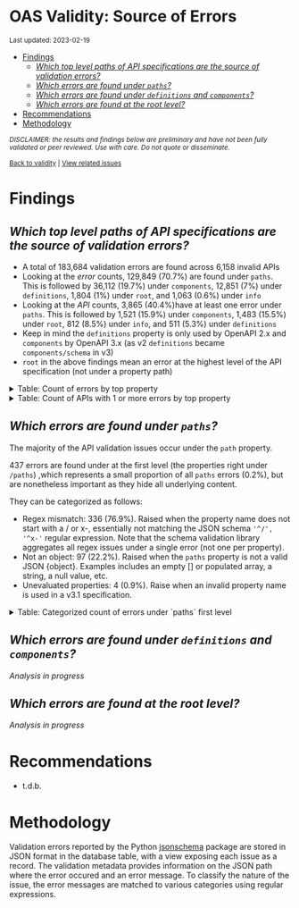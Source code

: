 OAS Validity: Source of Errors
================
<sup>Last updated: 2023-02-19</sup>

- <a href="#findings" id="toc-findings">Findings</a>
  - <a
    href="#which-top-level-paths-of-api-specifications-are-the-source-of-validation-errors"
    id="toc-which-top-level-paths-of-api-specifications-are-the-source-of-validation-errors"><em>Which
    top level paths of API specifications are the source of validation
    errors?</em></a>
  - <a href="#which-errors-are-found-under-paths"
    id="toc-which-errors-are-found-under-paths"><em>Which errors are found
    under <code>paths</code>?</em></a>
  - <a href="#which-errors-are-found-under-definitions-and-components"
    id="toc-which-errors-are-found-under-definitions-and-components"><em>Which
    errors are found under <code>definitions</code> and
    <code>components</code>?</em></a>
  - <a href="#which-errors-are-found-at-the-root-level"
    id="toc-which-errors-are-found-at-the-root-level"><em>Which errors are
    found at the root level?</em></a>
- <a href="#recommendations" id="toc-recommendations">Recommendations</a>
- <a href="#methodology" id="toc-methodology">Methodology</a>

<sup>*DISCLAIMER: the results and findings below are preliminary and
have not been fully validated or peer reviewed. Use with care. Do not
quote or disseminate.*</sup>

<sup>[Back to validity](oas_validity.md) \| [View related
issues](https://github.com/postman-open-technologies/knowledge-base/labels/oas%3Avalidity)</sup>

# Findings

## *Which top level paths of API specifications are the source of validation errors?*

- A total of 183,684 validation errors are found across 6,158 invalid
  APIs
- Looking at the *error* counts, 129,849 (70.7%) are found under
  `paths`. This is followed by 36,112 (19.7%) under `components`, 12,851
  (7%) under `definitions`, 1,804 (1%) under `root`, and 1,063 (0.6%)
  under `info`
- Looking at the *API* counts, 3,865 (40.4%)have at least one error
  under `paths`. This is followed by 1,521 (15.9%) under `components`,
  1,483 (15.5%) under `root`, 812 (8.5%) under `info`, and 511 (5.3%)
  under `definitions`
- Keep in mind the `definitions` property is only used by OpenAPI 2.x
  and `components` by OpenAPI 3.x (as v2 `definitions` became
  `components/schema` in v3)
- `root` in the above findings mean an error at the highest level of the
  API specification (not under a property path)

<details>
<summary>
Table: Count of errors by top property
</summary>

| path                |      n |       pct |
|:--------------------|-------:|----------:|
| paths               | 129849 | 0.7069151 |
| components          |  36112 | 0.1965985 |
| definitions         |  12851 | 0.0699625 |
| root                |   1804 | 0.0098212 |
| info                |   1063 | 0.0057871 |
| tags                |    523 | 0.0028473 |
| servers             |    412 | 0.0022430 |
| host                |    212 | 0.0011542 |
| securityDefinitions |    206 | 0.0011215 |
| basePath            |    201 | 0.0010943 |
| security            |    125 | 0.0006805 |
| responses           |     76 | 0.0004138 |
| schemes             |     74 | 0.0004029 |
| parameters          |     69 | 0.0003756 |
| produces            |     53 | 0.0002885 |
| externalDocs        |     27 | 0.0001470 |
| openapi             |     15 | 0.0000817 |
| consumes            |      8 | 0.0000436 |
| swagger             |      4 | 0.0000218 |

</details>
<details>
<summary>
Table: Count of APIs with 1 or more errors by top property
</summary>

| path                |    n |       pct |
|:--------------------|-----:|----------:|
| paths               | 3865 | 0.4036132 |
| components          | 1521 | 0.1588346 |
| root                | 1483 | 0.1548663 |
| info                |  812 | 0.0847953 |
| definitions         |  511 | 0.0533626 |
| servers             |  354 | 0.0369674 |
| host                |  212 | 0.0221387 |
| basePath            |  201 | 0.0209900 |
| securityDefinitions |  167 | 0.0174394 |
| security            |  123 | 0.0128446 |
| tags                |  104 | 0.0108605 |
| schemes             |   71 | 0.0074144 |
| produces            |   53 | 0.0055347 |
| parameters          |   32 | 0.0033417 |
| externalDocs        |   21 | 0.0021930 |
| responses           |   19 | 0.0019841 |
| openapi             |   15 | 0.0015664 |
| consumes            |    8 | 0.0008354 |
| swagger             |    4 | 0.0004177 |

</details>

## *Which errors are found under `paths`?*

The majority of the API validation issues occur under the `path`
property.

437 errors are found under at the first level (the properties right
under `/paths`) ,which represents a small proportion of all `paths`
errors (0.2%), but are nonetheless important as they hide all underlying
content.

They can be categorized as follows:

- Regex mismatch: 336 (76.9%). Raised when the property name does not
  start with a / or x-, essentially not matching the JSON schema
  `'^/', '^x-'` regular expression. Note that the schema validation
  library aggregates all regex issues under a single error (not one per
  property).
- Not an object: 97 (22.2%). Raised when the `paths` property is not a
  valid JSON {object}. Examples includes an empty \[\] or populated
  array, a string, a null value, etc.
- Unevaluated properties: 4 (0.9%). Raise when an invalid property name
  is used in a v3.1 specification.

<details>
<summary>
Table: Categorized count of errors under `paths` first level
</summary>

| category |   n |       pct |
|:---------|----:|----------:|
| REGEX    | 336 | 0.7688787 |
| NOTOBJ   |  97 | 0.2219680 |
| UNEVAL   |   4 | 0.0091533 |

</details>

## *Which errors are found under `definitions` and `components`?*

*Analysis in progress*

## *Which errors are found at the root level?*

*Analysis in progress*

# Recommendations

- t.d.b.

# Methodology

Validation errors reported by the Python
[jsonschema](https://github.com/python-jsonschema/jsonschema) package
are stored in JSON format in the database table, with a view exposing
each issue as a record. The validation metadata provides information on
the JSON path where the error occured and an error message. To classify
the nature of the issue, the error messages are matched to various
categories using regular expressions.
